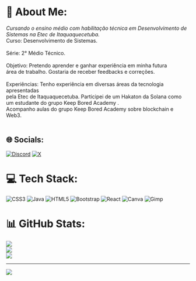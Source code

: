 # 💫 About Me:
*Cursando o ensino médio com habilitação técnica em Desenvolvimento de Sistemas na Etec de Itaquaquecetuba.*<br>Curso: Desenvolvimento de Sistemas.<br><br>Série: 2° Médio Técnico.<br><br>Objetivo: Pretendo aprender e ganhar experiência em minha futura <br>área de trabalho.  Gostaria de receber feedbacks e correções.<br><br>Experiências: Tenho experiência em diversas áreas da tecnologia apresentadas<br>pela Etec de Itaquaquecetuba. Participei de um Hakaton da Solana como um estudante do grupo Keep Bored Academy .<br>Acompanho aulas do grupo Keep Bored Academy sobre blockchain e Web3.<br><br>


## 🌐 Socials:
[![Discord](https://img.shields.io/badge/Discord-%237289DA.svg?logo=discord&logoColor=white)](https://discord.gg/murilimdapaz) [![X](https://img.shields.io/badge/X-black.svg?logo=X&logoColor=white)](https://x.com/@MuriloFonseca08) 

# 💻 Tech Stack:
![CSS3](https://img.shields.io/badge/css3-%231572B6.svg?style=for-the-badge&logo=css3&logoColor=white) ![Java](https://img.shields.io/badge/java-%23ED8B00.svg?style=for-the-badge&logo=openjdk&logoColor=white) ![HTML5](https://img.shields.io/badge/html5-%23E34F26.svg?style=for-the-badge&logo=html5&logoColor=white) ![Bootstrap](https://img.shields.io/badge/bootstrap-%238511FA.svg?style=for-the-badge&logo=bootstrap&logoColor=white) ![React](https://img.shields.io/badge/react-%2320232a.svg?style=for-the-badge&logo=react&logoColor=%2361DAFB) ![Canva](https://img.shields.io/badge/Canva-%2300C4CC.svg?style=for-the-badge&logo=Canva&logoColor=white) ![Gimp](https://img.shields.io/badge/Gimp-657D8B?style=for-the-badge&logo=gimp&logoColor=FFFFFF)
# 📊 GitHub Stats:
![](https://github-readme-stats.vercel.app/api?username=muriloAF&theme=maroongold&hide_border=false&include_all_commits=false&count_private=false)<br/>
![](https://github-readme-streak-stats.herokuapp.com/?user=muriloAF&theme=maroongold&hide_border=false)<br/>
![](https://github-readme-stats.vercel.app/api/top-langs/?username=muriloAF&theme=maroongold&hide_border=false&include_all_commits=false&count_private=false&layout=compact)

---
[![](https://visitcount.itsvg.in/api?id=muriloAF&icon=0&color=7)](https://visitcount.itsvg.in)

<!-- Proudly created with GPRM ( https://gprm.itsvg.in ) -->
